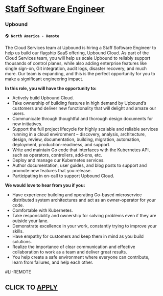 # [Staff Software Engineer](https://www.remotewlb.com/apply/staff-software-engineer-120812)  
### Upbound  
#### `🌎 North America - Remote`  

The Cloud Services team at Upbound is hiring a Staff Software Engineer to help us build our flagship SaaS offering, Upbound Cloud. As part of the Cloud Services team, you will help us scale Upbound to reliably support thousands of control planes, while also adding enterprise features like single sign-on, Git integration, audit logs, disaster recovery, and much more. Our team is expanding, and this is the perfect opportunity for you to make a significant engineering impact.

**In this role, you will have the opportunity to:**

  * Actively build Upbound Cloud. 
  * Take ownership of building features in high demand by Upbound’s customers and deliver new functionality that will delight and amaze our users.
  * Communicate through thoughtful and thorough design documents for new initiatives.
  * Support the full project lifecycle for highly scalable and reliable services running in a cloud environment – discovery, analysis, architecture, design, review, documentation, building, migration, automation, deployment, production-readiness, and support.
  * Write and maintain Go code that interfaces with the Kubernetes API, such as operators, controllers, add-ons, etc.
  * Deploy and manage our Kubernetes services.
  * Author documentation, user guides, and blog posts to support and promote new features that you release.
  * Participating in on-call to support Upbound Cloud.

**We would love to hear from you if you:**

  * Have experience building and operating Go-based microservice distributed system architectures and act as an owner-operator for your code.
  * Comfortable with Kubernetes.
  * Take responsibility and ownership for solving problems even if they are outside your lane.
  * Demonstrate excellence in your work, constantly trying to improve your skills.
  * Have empathy for customers and keep them in mind as you build solutions.
  * Realize the importance of clear communication and effective collaboration to work as a team and deliver great results.
  * You help create a safe environment where everyone can contribute, learn from failures, and help each other.

#LI-REMOTE

  
## CLICK TO [APPLY](https://www.remotewlb.com/apply/staff-software-engineer-120812)

